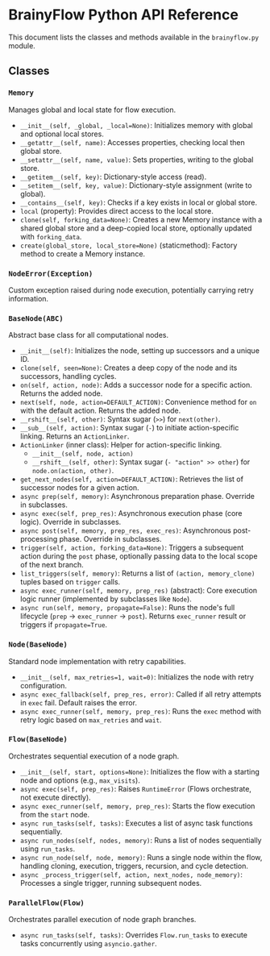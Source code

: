 # BrainyFlow Python API Reference

This document lists the classes and methods available in the `brainyflow.py` module.

## Classes

### `Memory`

Manages global and local state for flow execution.

- `__init__(self, _global, _local=None)`: Initializes memory with global and optional local stores.
- `__getattr__(self, name)`: Accesses properties, checking local then global store.
- `__setattr__(self, name, value)`: Sets properties, writing to the global store.
- `__getitem__(self, key)`: Dictionary-style access (read).
- `__setitem__(self, key, value)`: Dictionary-style assignment (write to global).
- `__contains__(self, key)`: Checks if a key exists in local or global store.
- `local` (property): Provides direct access to the local store.
- `clone(self, forking_data=None)`: Creates a new Memory instance with a shared global store and a deep-copied local store, optionally updated with `forking_data`.
- `create(global_store, local_store=None)` (staticmethod): Factory method to create a Memory instance.

### `NodeError(Exception)`

Custom exception raised during node execution, potentially carrying retry information.

### `BaseNode(ABC)`

Abstract base class for all computational nodes.

- `__init__(self)`: Initializes the node, setting up successors and a unique ID.
- `clone(self, seen=None)`: Creates a deep copy of the node and its successors, handling cycles.
- `on(self, action, node)`: Adds a successor node for a specific action. Returns the added node.
- `next(self, node, action=DEFAULT_ACTION)`: Convenience method for `on` with the default action. Returns the added node.
- `__rshift__(self, other)`: Syntax sugar (`>>`) for `next(other)`.
- `__sub__(self, action)`: Syntax sugar (`-`) to initiate action-specific linking. Returns an `ActionLinker`.
- `ActionLinker` (inner class): Helper for action-specific linking.
  - `__init__(self, node, action)`
  - `__rshift__(self, other)`: Syntax sugar (`- "action" >> other`) for `node.on(action, other)`.
- `get_next_nodes(self, action=DEFAULT_ACTION)`: Retrieves the list of successor nodes for a given action.
- `async prep(self, memory)`: Asynchronous preparation phase. Override in subclasses.
- `async exec(self, prep_res)`: Asynchronous execution phase (core logic). Override in subclasses.
- `async post(self, memory, prep_res, exec_res)`: Asynchronous post-processing phase. Override in subclasses.
- `trigger(self, action, forking_data=None)`: Triggers a subsequent action during the `post` phase, optionally passing data to the local scope of the next branch.
- `list_triggers(self, memory)`: Returns a list of `(action, memory_clone)` tuples based on `trigger` calls.
- `async exec_runner(self, memory, prep_res)` (abstract): Core execution logic runner (implemented by subclasses like `Node`).
- `async run(self, memory, propagate=False)`: Runs the node's full lifecycle (`prep` -> `exec_runner` -> `post`). Returns `exec_runner` result or triggers if `propagate=True`.

### `Node(BaseNode)`

Standard node implementation with retry capabilities.

- `__init__(self, max_retries=1, wait=0)`: Initializes the node with retry configuration.
- `async exec_fallback(self, prep_res, error)`: Called if all retry attempts in `exec` fail. Default raises the error.
- `async exec_runner(self, memory, prep_res)`: Runs the `exec` method with retry logic based on `max_retries` and `wait`.

### `Flow(BaseNode)`

Orchestrates sequential execution of a node graph.

- `__init__(self, start, options=None)`: Initializes the flow with a starting node and options (e.g., `max_visits`).
- `async exec(self, prep_res)`: Raises `RuntimeError` (Flows orchestrate, not execute directly).
- `async exec_runner(self, memory, prep_res)`: Starts the flow execution from the `start` node.
- `async run_tasks(self, tasks)`: Executes a list of async task functions sequentially.
- `async run_nodes(self, nodes, memory)`: Runs a list of nodes sequentially using `run_tasks`.
- `async run_node(self, node, memory)`: Runs a single node within the flow, handling cloning, execution, triggers, recursion, and cycle detection.
- `async _process_trigger(self, action, next_nodes, node_memory)`: Processes a single trigger, running subsequent nodes.

### `ParallelFlow(Flow)`

Orchestrates parallel execution of node graph branches.

- `async run_tasks(self, tasks)`: Overrides `Flow.run_tasks` to execute tasks concurrently using `asyncio.gather`.

